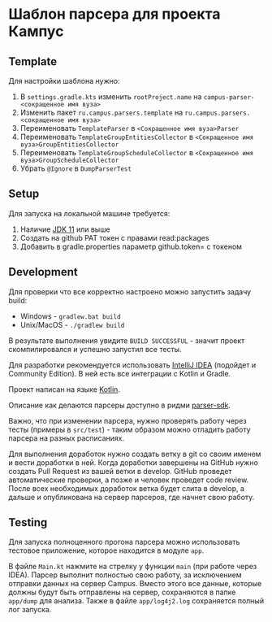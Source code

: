 # Шаблон парсера для проекта Кампус

## Template

Для настройки шаблона нужно:

1. В `settings.gradle.kts` изменить `rootProject.name` на `campus-parser-<сокращенное имя вуза>`
2. Изменить пакет `ru.campus.parsers.template` на `ru.campus.parsers.<сокращенное имя вуза>`
3. Переименовать `TemplateParser` в `<Сокращенное имя вуза>Parser`
4. Переименовать `TemplateGroupEntitiesCollector` в `<Сокращенное имя вуза>GroupEntitiesCollector`
5. Переименовать `TemplateGroupScheduleCollector` в `<Сокращенное имя вуза>GroupScheduleCollector`
6. Убрать `@Ignore` в `DumpParserTest`

## Setup

Для запуска на локальной машине требуется:

1. Наличие [JDK 11](https://jdk.java.net) или выше
2. Создать на github PAT токен с правами read:packages
3. Добавить в gradle.properties параметр github.token= с токеном

## Development

Для проверки что все корректно настроено можно запустить задачу build:

- Windows - `gradlew.bat build`
- Unix/MacOS - `./gradlew build`

В результате выполнения увидите `BUILD SUCCESSFUL` - значит проект скомпилировался и успешно запустил все тесты.

Для разработки рекомендуется использовать [IntelliJ IDEA](https://www.jetbrains.com/idea/) (подойдет и Community
Edition). В ней есть все интеграции с Kotlin и Gradle.

Проект написан на языке [Kotlin](https://kotlinlang.org).

Описание как делаются парсеры доступно в ридми [parser-sdk](https://github.com/campus-mobile/campus-parser-kotlin-sdk).

Важно, что при изменении парсера, нужно проверять работу через тесты (примеры в `src/test`) - таким образом можно
отладить работу парсера на разных расписаниях.

Для выполнения доработок нужно создать ветку в git со своим именем и вести доработки в ней. Когда доработки завершены
на GitHub нужно создать Pull Request из вашей ветки в develop. GitHub проведет автоматические проверки, а позже и
человек проведет code review. После всех необходимых доработок ветка будет слита в develop, а дальше и опубликована
на сервер парсеров, где начнет свою работу.

## Testing

Для запуска полноценного прогона парсера можно использовать тестовое приложение, которое находится в модуле `app`.

В файле `Main.kt` нажмите на стрелку у функции `main` (при работе через IDEA). Парсер выполнит полностью свою работу,
за исключением отправки данных на сервер Campus. Вместо этого все данные, которые должны будут быть отправлены на
сервер, сохраняются в папке `app/dump` для анализа. Также в файле `app/log4j2.log` сохраняется полный лог запуска.
